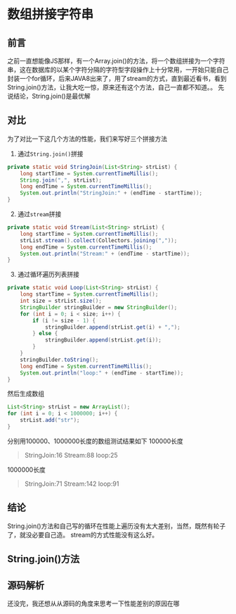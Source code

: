 # 数组拼接字符串
## 前言
之前一直想能像JS那样，有一个Array.join()的方法，将一个数组拼接为一个字符串，这在数据库的以某个字符分隔的字符型字段操作上十分常用，一开始只能自己封装一个for循环，后来JAVA8出来了，用了stream的方式，直到最近看书，看到String.join()方法，让我大吃一惊，原来还有这个方法，自己一直都不知道。。
先说结论，String.join()是最优解

## 对比
为了对比一下这几个方法的性能，我们来写好三个拼接方法
1. 通过`String.join()`拼接
```JAVA
private static void StringJoin(List<String> strList) {
    long startTime = System.currentTimeMillis();
    String.join(",", strList);
    long endTime = System.currentTimeMillis();
    System.out.println("StringJoin:" + (endTime - startTime));
}
```
2. 通过`stream`拼接
```JAVA
private static void Stream(List<String> strList) {
    long startTime = System.currentTimeMillis();
    strList.stream().collect(Collectors.joining(","));
    long endTime = System.currentTimeMillis();
    System.out.println("Stream:" + (endTime - startTime));
}
```
3. 通过循环遍历列表拼接
```JAVA
private static void Loop(List<String> strList) {
    long startTime = System.currentTimeMillis();
    int size = strList.size();
    StringBuilder stringBuilder = new StringBuilder();
    for (int i = 0; i < size; i++) {
        if (i != size - 1) {
            stringBuilder.append(strList.get(i) + ",");
        } else {
            stringBuilder.append(strList.get(i));
        }
    }
    stringBuilder.toString();
    long endTime = System.currentTimeMillis();
    System.out.println("loop:" + (endTime - startTime));
}
```

然后生成数组
```JAVA
List<String> strList = new ArrayList();
for (int i = 0; i < 1000000; i++) {
    strList.add("str");
}
```
分别用100000、1000000长度的数组测试结果如下
100000长度
>StringJoin:16
Stream:88
loop:25

1000000长度
>StringJoin:71
Stream:142
loop:91

## 结论
String.join()方法和自己写的循环在性能上遍历没有太大差别，当然，既然有轮子了，就没必要自己造。
stream的方式性能没有这么好。

## String.join()方法

## 源码解析
还没完，我还想从从源码的角度来思考一下性能差别的原因在哪
